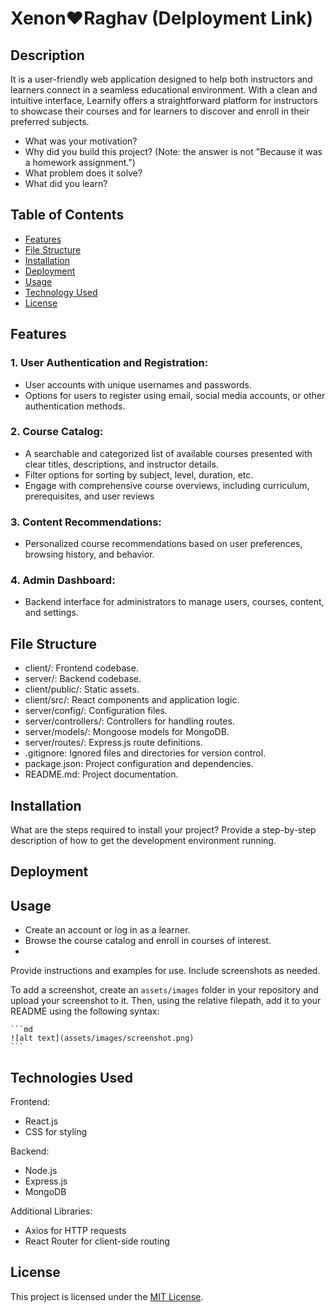 # Xenon❤️Raghav (Delployment Link)

## Description

It is a user-friendly web application designed to help both instructors and learners connect in a seamless educational environment. With a clean and intuitive interface, Learnify offers a straightforward platform for instructors to showcase their courses and for learners to discover and enroll in their preferred subjects.

- What was your motivation?
- Why did you build this project? (Note: the answer is not "Because it was a homework assignment.")
- What problem does it solve?
- What did you learn?

## Table of Contents

- [Features](#features)
- [File Structure](#file-structure)
- [Installation](#installation)
- [Deployment](#deployment)
- [Usage](#usage)
- [Technology Used](#technology-used)
- [License](#license)

## Features

### 1. User Authentication and Registration:

- User accounts with unique usernames and passwords.
- Options for users to register using email, social media accounts, or other authentication methods.

### 2. Course Catalog:

- A searchable and categorized list of available courses presented with clear titles, descriptions, and instructor details.
- Filter options for sorting by subject, level, duration, etc.
- Engage with comprehensive course overviews, including curriculum, prerequisites, and user reviews

### 3. Content Recommendations:

- Personalized course recommendations based on user preferences, browsing history, and behavior.

### 4. Admin Dashboard:

- Backend interface for administrators to manage users, courses, content, and settings.
  
## File Structure

- client/: Frontend codebase.
- server/: Backend codebase.
- client/public/: Static assets.
- client/src/: React components and application logic.
- server/config/: Configuration files.
- server/controllers/: Controllers for handling routes.
- server/models/: Mongoose models for MongoDB.
- server/routes/: Express.js route definitions.
- .gitignore: Ignored files and directories for version control.
- package.json: Project configuration and dependencies.
- README.md: Project documentation.

## Installation

What are the steps required to install your project? Provide a step-by-step description of how to get the development environment running.

## Deployment

## Usage

- Create an account or log in as a learner.
- Browse the course catalog and enroll in courses of interest.
- 
Provide instructions and examples for use. Include screenshots as needed.

To add a screenshot, create an `assets/images` folder in your repository and upload your screenshot to it. Then, using the relative filepath, add it to your README using the following syntax:

    ```md
    ![alt text](assets/images/screenshot.png)
    ```
## Technologies Used

Frontend:
- React.js
- CSS for styling
  
Backend:
- Node.js
- Express.js
- MongoDB

Additional Libraries:
- Axios for HTTP requests
- React Router for client-side routing
  
## License

This project is licensed under the [MIT License](#mit-license).

